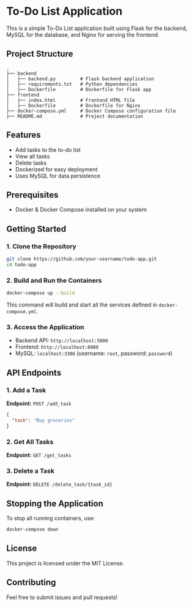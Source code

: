 # To-Do List Application

This is a simple To-Do List application built using Flask for the backend, MySQL for the database, and Nginx for serving the frontend.

## Project Structure
```
.
├── backend
│   ├── backend.py         # Flask backend application
│   ├── requirements.txt   # Python dependencies
│   ├── Dockerfile         # Dockerfile for Flask app
├── frontend
│   ├── index.html         # Frontend HTML file
│   ├── Dockerfile         # Dockerfile for Nginx
├── docker-compose.yml     # Docker Compose configuration file
├── README.md              # Project documentation
```

## Features
- Add tasks to the to-do list
- View all tasks
- Delete tasks
- Dockerized for easy deployment
- Uses MySQL for data persistence

## Prerequisites
- Docker & Docker Compose installed on your system

## Getting Started

### 1. Clone the Repository
```sh
git clone https://github.com/your-username/todo-app.git
cd todo-app
```

### 2. Build and Run the Containers
```sh
docker-compose up --build
```
This command will build and start all the services defined in `docker-compose.yml`.

### 3. Access the Application
- Backend API: `http://localhost:5000`
- Frontend: `http://localhost:8000`
- MySQL: `localhost:3306` (username: `root`, password: `password`)

## API Endpoints

### 1. Add a Task
**Endpoint:** `POST /add_task`
```json
{
  "task": "Buy groceries"
}
```

### 2. Get All Tasks
**Endpoint:** `GET /get_tasks`

### 3. Delete a Task
**Endpoint:** `DELETE /delete_task/{task_id}`

## Stopping the Application
To stop all running containers, use:
```sh
docker-compose down
```

## License
This project is licensed under the MIT License.

## Contributing
Feel free to submit issues and pull requests!
